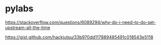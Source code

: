 # pylabs
https://stackoverflow.com/questions/6089294/why-do-i-need-to-do-set-upstream-all-the-time

https://gist.github.com/hackjutsu/33b970dd117889485491c018543e5118